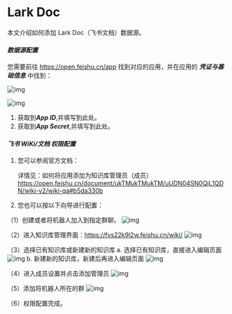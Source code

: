 # Lark Doc

本文介绍如何添加 Lark Doc（飞书文档）数据源。

#### ***数据源配置***

您需要前往 https://open.feishu.cn/app 找到对应的应用，并在应用的 ***凭证与基础信息*** 中找到：

![img](https://tapdata-bucket-01.oss-cn-beijing.aliyuncs.com/FeiShu/doc/findApp.PNG)

![img](https://tapdata-bucket-01.oss-cn-beijing.aliyuncs.com/FeiShu/doc/appIdAndSecret.PNG)

1. 获取到***App ID***,并填写到此处。
2. 获取到***App Secret***,并填写到此处。

#### ***飞书 WiKi/文档 权限配置***

1. 您可以参阅官方文档：

   详情见：如何将应用添加为知识库管理员（成员） https://open.feishu.cn/document/ukTMukTMukTM/uUDN04SN0QjL1QDN/wiki-v2/wiki-qa#b5da330b

2. 您也可以按以下向导进行配置：

（1）创建或者将机器人加入到指定群聊。 ![img](https://tapdata-bucket-01.oss-cn-beijing.aliyuncs.com/lark-doc/doc/robot.PNG)

（2）进入知识库管理界面：https://fvs22k9l2w.feishu.cn/wiki/ ![img](https://tapdata-bucket-01.oss-cn-beijing.aliyuncs.com/lark-doc/doc/home.PNG)

（3）选择已有知识库或新建新的知识库 a. 选择已有知识库，直接进入编辑页面 ![img](https://tapdata-bucket-01.oss-cn-beijing.aliyuncs.com/lark-doc/doc/chiose-wiki.PNG) b. 新建新的知识库，新建后再进入编辑页面 ![img](https://tapdata-bucket-01.oss-cn-beijing.aliyuncs.com/lark-doc/doc/new-wiki.PNG)

（4）进入成员设置并点击添加管理员 ![img](https://tapdata-bucket-01.oss-cn-beijing.aliyuncs.com/lark-doc/doc/config-1.PNG)

（5）添加将机器人所在的群 ![img](https://tapdata-bucket-01.oss-cn-beijing.aliyuncs.com/lark-doc/doc/config-2.PNG)

（6）权限配置完成。